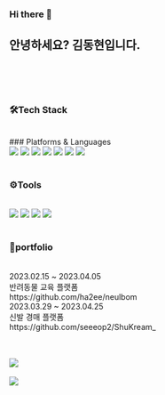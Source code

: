 ### Hi there 👋

<!--
**ha2ee/ha2ee** is a ✨ _special_ ✨ repository because its `README.md` (this file) appears on your GitHub profile.

Here are some ideas to get you started:

- 🔭 I’m currently working on ...
- 🌱 I’m currently learning ...
- 👯 I’m looking to collaborate on ...
- 🤔 I’m looking for help with ...
- 💬 Ask me about ...
- 📫 How to reach me: ...
- 😄 Pronouns: ...
- ⚡ Fun fact: ...
-->

## 안녕하세요? 김동현입니다.
<br><br><br>
### 🛠Tech Stack
<br>
### Platforms & Languages
<br>
<img src="https://img.shields.io/badge/Java-blue?style=flat&logo=Java&logoColor=white"/>
<img src="https://img.shields.io/badge/HTML-orange?style=flat&logo=#E34F26&logoColor=white"/>
<img src="https://img.shields.io/badge/CSS-blue?style=flat&logo=#1572B6&logoColor=white"/>
<img src="https://img.shields.io/badge/JavaScript-yellow?style=flat&logo=#F7DF1E&logoColor=white"/>
<img src="https://img.shields.io/badge/jQuery-blue?style=flat&logo=#0769AD&logoColor=white"/>
<img src="https://img.shields.io/badge/OracleSQL-red?style=flat&logo=#F80000&logoColor=white"/>
<img src="https://img.shields.io/badge/Spring-green?style=flat&logo=#6DB33F&logoColor=white"/>
<br><br>

### ⚙Tools
<br>
<img src="https://img.shields.io/badge/Eclipse-violet?style=flat&logo=#2C2255&logoColor=white"/>
<img src="https://img.shields.io/badge/Visual Studio Code-skyblue?style=flat&logo=#007ACC&logoColor=white"/>
<img src="https://img.shields.io/badge/Apache Tomcat-beige?style=flat&logo=#F8DC75&logoColor=white"/>
<img src="https://img.shields.io/badge/GitHub-black?style=flat&logo=#181717&logoColor=white"/>
<br><br>

### 📕portfolio
<br>
2023.02.15 ~ 2023.04.05<br>
반려동물 교육 플랫폼<br>
https://github.com/ha2ee/neulbom
<br>
2023.03.29 ~ 2023.04.25<br>
신발 경매 플랫폼<br>
https://github.com/seeeop2/ShuKream_
<br><br><br>


<img src="https://github-readme-stats.vercel.app/api/top-langs/?username=ha2ee&layout=compact"><br><br>
<img src="https://github-readme-stats.vercel.app/api?username=ha2ee&show_icons=true">

